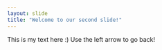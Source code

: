```yaml
---
layout: slide
title: "Welcome to our second slide!"
---
```

This is my text here :)
Use the left arrow to go back!
